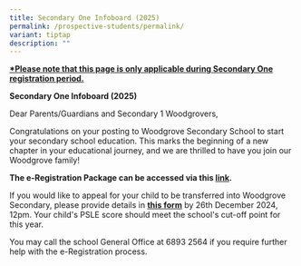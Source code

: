 ```yaml
---
title: Secondary One Infoboard (2025)
permalink: /prospective-students/permalink/
variant: tiptap
description: ""
---
```

<p><strong><u>*Please note that this page is only applicable during Secondary One registration period.</u></strong>
</p>
<p><strong>Secondary One Infoboard (2025)</strong>
</p>
<p>Dear Parents/Guardians and Secondary 1 Woodgrovers,</p>
<p>Congratulations on your posting to Woodgrove Secondary School to start
your secondary school education. This marks the beginning of a new chapter
in your educational journey, and we are thrilled to have you join our Woodgrove
family!</p>
<p><strong>The e-Registration Package can be accessed via this&nbsp;<a href="https://drive.google.com/file/d/1PqB777KGwjfHj0dNW_nJJRFVA77W_b22/view?usp=sharing" rel="noopener noreferrer nofollow" target="_blank">link</a>.</strong>
</p>
<p>If you would like to appeal for your child to be transferred into Woodgrove
Secondary, please provide details in&nbsp;<strong><a href="https://go.gov.sg/sec1appealintowgs2025" rel="noopener noreferrer nofollow" target="_blank">this form</a></strong>&nbsp;by
26th December 2024, 12pm. Your child's PSLE score should meet the school's
cut-off point for this year.</p>
<p>You may call the school General Office at 6893 2564 if you require further
help with the e-Registration process.</p>